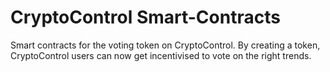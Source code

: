CryptoControl Smart-Contracts
=============================

Smart contracts for the voting token on CryptoControl. By creating a token, CryptoControl users can now get incentivised to vote on the right trends. 
